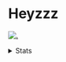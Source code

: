 # Heyzzz  

[![.](https://skillicons.dev/icons?i=js,ts,nextjs,nestjs,mongodb)](https://skillicons.dev)  

<details>
<summary>Stats</summary
<!--START_SECTION:waka-->

```txt
TypeScript   5 hrs 13 mins   ████████████████████▒░░░░   81.77 %
JavaScript   59 mins         ████░░░░░░░░░░░░░░░░░░░░░   15.44 %
JSON         6 mins          ▒░░░░░░░░░░░░░░░░░░░░░░░░   01.68 %
Rust         3 mins          ▒░░░░░░░░░░░░░░░░░░░░░░░░   00.87 %
TSConfig     0 secs          ░░░░░░░░░░░░░░░░░░░░░░░░░   00.24 %
```

<!--END_SECTION:waka-->
</details>
